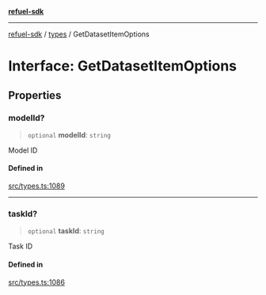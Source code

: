 [**refuel-sdk**](../../README.md)

***

[refuel-sdk](../../modules.md) / [types](../README.md) / GetDatasetItemOptions

# Interface: GetDatasetItemOptions

## Properties

### modelId?

> `optional` **modelId**: `string`

Model ID

#### Defined in

[src/types.ts:1089](https://github.com/refuel-ai/refuel-sdk/blob/240c3e68ab946b6c24b6f2eafb12779c24332cdb/src/types.ts#L1089)

***

### taskId?

> `optional` **taskId**: `string`

Task ID

#### Defined in

[src/types.ts:1086](https://github.com/refuel-ai/refuel-sdk/blob/240c3e68ab946b6c24b6f2eafb12779c24332cdb/src/types.ts#L1086)
